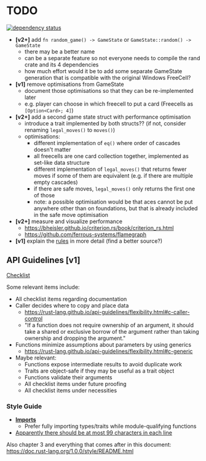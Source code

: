 # TODO

[![dependency status](https://deps.rs/repo/github/Arman-Mielke/freecell-rs/status.svg)](https://deps.rs/repo/github/Arman-Mielke/freecell-rs)

- **[v2+]** add `fn random_game() -> GameState` or `GameState::random() -> GameState`
    - there may be a better name
    - can be a separate feature so not everyone needs to compile the rand crate and its 4 dependencies
    - how much effort would it be to add some separate GameState generation that is compatible with the original Windows FreeCell?
- **[v1]** remove optimisations from GameState
    - document those optimisations so that they can be re-implemented later
    - e.g. player can choose in which freecell to put a card (Freecells as `[Option<Card>; 4]`)
- **[v2+]** add a second game state struct with performance optimisation
    - introduce a trait implemented by both structs?? (if not, consider renaming `legal_moves()` to `moves()`)
    - optimisations:
        - different implementation of `eq()` where order of cascades doesn't matter
        - all freecells are one card collection together, implemented as set-like data structure
        - different implementation of `legal_moves()` that returns fewer moves if some of them are equivalent (e.g. if there are multiple empty cascades)
        - if there are safe moves, `legal_moves()` only returns the first one of those
        - note: a possible optimisation would be that aces cannot be put anywhere other than on foundations, but that is already included in the safe move optimisation
- **[v2+]** measure and visualize performance
    - https://bheisler.github.io/criterion.rs/book/criterion_rs.html
    - https://github.com/ferrous-systems/flamegraph
- **[v1]** explain the [rules](README.md) in more detail (find a better source?)


## API Guidelines **[v1]**

[Checklist](https://rust-lang.github.io/api-guidelines/checklist.html)

Some relevant items include:

- All checklist items regarding documentation
- Caller decides where to copy and place data
    - https://rust-lang.github.io/api-guidelines/flexibility.html#c-caller-control
    - "If a function does not require ownership of an argument, it should take a shared or exclusive borrow of the argument rather than taking ownership and dropping the argument."
- Functions minimize assumptions about parameters by using generics
    - https://rust-lang.github.io/api-guidelines/flexibility.html#c-generic
- Maybe relevant:
    - Functions expose intermediate results to avoid duplicate work
    - Traits are object-safe if they may be useful as a trait object
    - Functions validate their arguments
    - All checklist items under future proofing
    - All checklist items under necessities


### Style Guide

- [**Imports**](https://doc.rust-lang.org/1.0.0/style/style/imports.html)
    - Prefer fully importing types/traits while module-qualifying functions
- [Apparently there should be at most 99 characters in each line](https://doc.rust-lang.org/1.0.0/style/style/whitespace.html)

Also chapter 3 and everything that comes after in this document: https://doc.rust-lang.org/1.0.0/style/README.html
